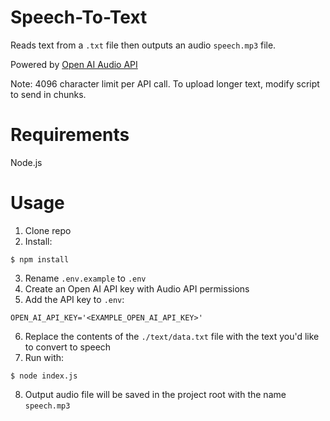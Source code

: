 # Speech-To-Text

Reads text from a `.txt` file then outputs an audio `speech.mp3` file.

Powered by [Open AI Audio API](https://platform.openai.com/docs/guides/speech-to-text)

Note: 4096 character limit per API call. To upload longer text, modify script to send in chunks.

# Requirements

Node.js

# Usage

1. Clone repo
2. Install:
```console
$ npm install
```
3. Rename `.env.example` to `.env`
4. Create an Open AI API key with Audio API permissions
5. Add the API key to `.env`:
```env
OPEN_AI_API_KEY='<EXAMPLE_OPEN_AI_API_KEY>'
```
6. Replace the contents of the `./text/data.txt` file with the text you'd like to convert to speech
7. Run with:
```console
$ node index.js
```
8. Output audio file will be saved in the project root with the name `speech.mp3`
